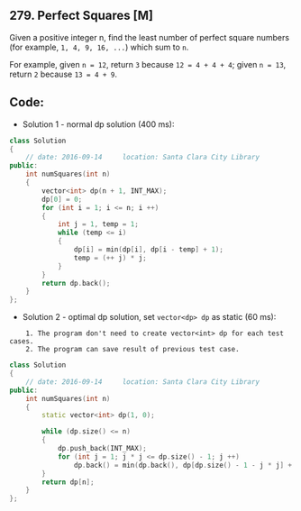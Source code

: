 ## 279. Perfect Squares [M]
Given a positive integer n, find the least number of perfect square numbers (for example, `1, 4, 9, 16, ...`) which sum to `n`.   

For example, given `n = 12`, return `3` because `12 = 4 + 4 + 4`; given `n = 13`, return `2` because `13 = 4 + 9`.

## Code:
- Solution 1 - normal dp solution (400 ms):
```c++
class Solution 
{
    // date: 2016-09-14     location: Santa Clara City Library
public:
    int numSquares(int n) 
    {
        vector<int> dp(n + 1, INT_MAX);
        dp[0] = 0;
        for (int i = 1; i <= n; i ++)
        {
            int j = 1, temp = 1;
            while (temp <= i)
            {
                dp[i] = min(dp[i], dp[i - temp] + 1);
                temp = (++ j) * j;
            }
        }
        return dp.back();
    }
};
```

- Solution 2 - optimal dp solution, set `vector<dp> dp` as static (60 ms):
```
    1. The program don't need to create vector<int> dp for each test cases.
    2. The program can save result of previous test case.
```
```c++
class Solution 
{
    // date: 2016-09-14     location: Santa Clara City Library
public:
    int numSquares(int n) 
    {
        static vector<int> dp(1, 0);

        while (dp.size() <= n)
        {
            dp.push_back(INT_MAX);
            for (int j = 1; j * j <= dp.size() - 1; j ++)
                dp.back() = min(dp.back(), dp[dp.size() - 1 - j * j] + 1);
        }
        return dp[n];
    }
};
```
